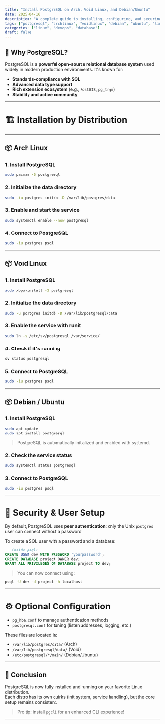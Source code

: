 ```yaml
---
title: "Install PostgreSQL on Arch, Void Linux, and Debian/Ubuntu"
date: 2025-04-16
description: "A complete guide to installing, configuring, and securing PostgreSQL on various Linux distributions."
tags: ["postgresql", "archlinux", "voidlinux", "debian", "ubuntu", "linux", "database"]
categories: ["linux", "devops", "database"]
draft: false
---
```


## 🐘 Why PostgreSQL?

PostgreSQL is a **powerful open-source relational database system** used widely in modern production environments. It's known for:

- **Standards-compliance with SQL**
- **Advanced data type support**
- **Rich extension ecosystem** (e.g., `PostGIS`, `pg_trgm`)
- **Stability and active community**

---

# 🏗️ Installation by Distribution

---

## 📦 Arch Linux

### 1. Install PostgreSQL

```bash
sudo pacman -S postgresql
```

### 2. Initialize the data directory

```bash
sudo -iu postgres initdb -D /var/lib/postgres/data
```

### 3. Enable and start the service

```bash
sudo systemctl enable --now postgresql
```

### 4. Connect to PostgreSQL

```bash
sudo -iu postgres psql
```

---

## 📦 Void Linux

### 1. Install PostgreSQL

```bash
sudo xbps-install -S postgresql
```

### 2. Initialize the data directory

```bash
sudo -u postgres initdb -D /var/lib/postgresql/data
```

### 3. Enable the service with runit

```bash
sudo ln -s /etc/sv/postgresql /var/service/
```

### 4. Check if it's running

```bash
sv status postgresql
```

### 5. Connect to PostgreSQL

```bash
sudo -iu postgres psql
```

---

## 📦 Debian / Ubuntu

### 1. Install PostgreSQL

```bash
sudo apt update
sudo apt install postgresql
```

> PostgreSQL is automatically initialized and enabled with systemd.

### 2. Check the service status

```bash
sudo systemctl status postgresql
```

### 3. Connect to PostgreSQL

```bash
sudo -iu postgres psql
```

---

# 🔐 Security & User Setup

By default, PostgreSQL uses **peer authentication**: only the Unix `postgres` user can connect without a password.

To create a SQL user with a password and a database:

```sql
-- inside psql:
CREATE USER dev WITH PASSWORD 'yourpassword';
CREATE DATABASE project OWNER dev;
GRANT ALL PRIVILEGES ON DATABASE project TO dev;
```

> You can now connect using:
```bash
psql -U dev -d project -h localhost
```

---

# ⚙️ Optional Configuration

- `pg_hba.conf` to manage authentication methods
- `postgresql.conf` for tuning (listen addresses, logging, etc.)

These files are located in:
- `/var/lib/postgres/data/` (Arch)
- `/var/lib/postgresql/data/` (Void)
- `/etc/postgresql/*/main/` (Debian/Ubuntu)

---

## 🎉 Conclusion

PostgreSQL is now fully installed and running on your favorite Linux distribution.  
Each distro has its own quirks (init system, service handling), but the core setup remains consistent.

> Pro tip: install `pgcli` for an enhanced CLI experience!

---
